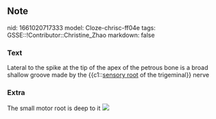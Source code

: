 ## Note
nid: 1661020717333
model: Cloze-chrisc-ff04e
tags: GSSE::!Contributor::Christine_Zhao
markdown: false

### Text
<div>
  <div>
    <div>
      Lateral to the spike at the tip of the apex of the petrous
      bone is a broad shallow groove made by the {{c1::<u>sensory
      root</u> of the trigeminal}} nerve
    </div>
  </div>
</div>

### Extra
The small motor root is deep to it <img src= 
"paste-5f0dd330c33ce29c78105808dfd1f4bb96d8a6aa.jpg">
